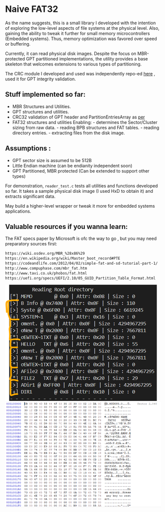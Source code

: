 # Naive FAT32

As the name suggests, this is a small library I developed with the intention of exploring the low-level aspects of file systems at the physical level.
Also, gaining the ability to tweak it further for small memory microcontrollers (Embedded systems). Thus, memory optimization was favored over speed or buffering.

Currently, it can read physical disk images.
Despite the focus on MBR-protected GPT partitioned implementations, the utility provides a base skeleton that welcomes extensions to various types of partitioning.

The CRC module I developed and used was independently repo-ed [here](https://github.com/Mahmoussam/CRC_SIMPLE) , used it for GPT integrity validation.

## Stuff implemented so far:
  -  MBR Structures and Utilities.
  -  GPT structures and utilities.
  -  CRC32 validation of GPT header and PartitionEntriesArray as [per](https://uefi.org/specs/UEFI/2.10/05_GUID_Partition_Table_Format.html#gpt-header)
  -  FAT32 structures and utilities Enabling:
    - determines the Sector/Cluster sizing from raw data.
    - reading BPB structures and FAT tables.
    - reading directory entries.
    - extracting files from the disk image.
     
## Assumptions :
  -  GPT sector size is assumed to be 512B
  -  Little Endian machine (can be endianity independent soon)
  -  GPT Partitioned, MBR protected (Can be extended to support other types)

For demonstration, `reader_test.c` tests all utilities and functions developed so far.
It takes a sample physical disk image (I used HxD to obtain it) and extracts significant data.

May build a higher-level wrapper or tweak it more for embedded systems applications.

## Valuable resources if you wanna learn:
  The FAT specs paper by Microsoft is ofc the way to go , but you may need preparatory sources first:
  ```
  https://wiki.osdev.org/MBR_%28x86%29
  https://en.wikipedia.org/wiki/Master_boot_record#PTE
  https://codeandlife.com/2012/04/02/simple-fat-and-sd-tutorial-part-1/
  http://www.compuphase.com/mbr_fat.htm
  http://www.tavi.co.uk/phobos/fat.html
  https://uefi.org/specs/UEFI/2.10/05_GUID_Partition_Table_Format.html
```
![.](https://github.com/Mahmoussam/naive_Fat32/blob/master/Screenshot%202025-10-10%20162530.png)
![.](https://github.com/Mahmoussam/naive_Fat32/blob/master/Screenshot%202025-10-10%20162300.png)
